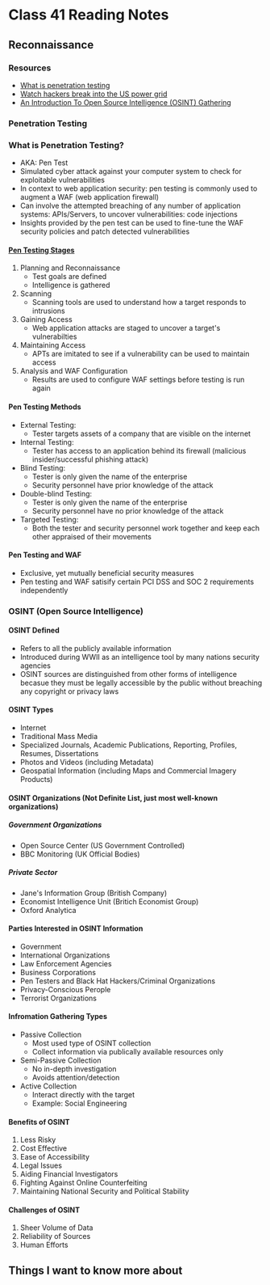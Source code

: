 # Class 41 Reading Notes

## Reconnaissance

### Resources

- [What is penetration testing](https://www.imperva.com/learn/application-security/penetration-testing/)
- [Watch hackers break into the US power grid](https://www.youtube.com/watch?v=pL9q2lOZ1Fw&ab_channel=TechInsider)
- [An Introduction To Open Source Intelligence (OSINT) Gathering](https://www.secjuice.com/introduction-to-open-source-intelligence-osint/)

### Penetration Testing

### What is Penetration Testing?

- AKA: Pen Test
- Simulated cyber attack against your computer system to check for exploitable vulnerabilities
- In context to web application security: pen testing is commonly used to augment a WAF (web application firewall)
- Can involve the attempted breaching of any number of application systems: APIs/Servers, to uncover vulnerabilities: code injections
- Insights provided by the pen test can be used to fine-tune the WAF security policies and patch detected vulnerabilities

#### [Pen Testing Stages](https://www.imperva.com/learn/wp-content/uploads/sites/13/2019/01/pen-testing.jpg.webp)

1. Planning and Reconnaissance
    - Test goals are defined
    - Intelligence is gathered
2. Scanning
    - Scanning tools are used to understand how a target responds to intrusions
3. Gaining Access
    - Web application attacks are staged to uncover a target's vulnerabilties
4. Maintaining Access
    - APTs are imitated to see if a vulnerability can be used to maintain access
5. Analysis and WAF Configuration
    - Results are used to configure WAF settings before testing is run again

#### Pen Testing Methods

- External Testing:
  - Tester targets assets of a company that are visible on the internet
- Internal Testing:
  - Tester has access to an application behind its firewall (malicious insider/successful phishing attack)
- Blind Testing:
  - Tester is only given the name of the enterprise
  - Security personnel have prior knowledge of the attack
- Double-blind Testing:
  - Tester is only given the name of the enterprise
  - Security personnel have no prior knowledge of the attack
- Targeted Testing:
  - Both the tester and security personnel work together and keep each other appraised of their movements

#### Pen Testing and WAF

- Exclusive, yet mutually beneficial security measures
- Pen testing and WAF satisify certain PCI DSS and SOC 2 requirements independently

### OSINT (Open Source Intelligence)

#### OSINT Defined

- Refers to all the publicly available information
- Introduced during WWII as an intelligence tool by many nations security agencies
- OSINT sources are distinguished from other forms of intelligence becasue they must be legally accessible by the public without breaching any copyright or privacy laws

#### OSINT Types

- Internet
- Traditional Mass Media
- Specialized Journals, Academic Publications, Reporting, Profiles, Resumes, Dissertations
- Photos and Videos (including Metadata)
- Geospatial Information (including Maps and Commercial Imagery Products)

#### OSINT Organizations (Not Definite List, just most well-known organizations)

##### Government Organizations

- Open Source Center (US Government Controlled)
- BBC Monitoring (UK Official Bodies)

##### Private Sector

- Jane's Information Group (British Company)
- Economist Intelligence Unit (Britich Economist Group)
- Oxford Analytica

#### Parties Interested in OSINT Information

- Government
- International Organizations
- Law Enforcement Agencies
- Business Corporations
- Pen Testers and Black Hat Hackers/Criminal Organizations
- Privacy-Conscious Perople
- Terrorist Organizations

#### Infromation Gathering Types

- Passive Collection
  - Most used type of OSINT collection
  - Collect information via publically available resources only
- Semi-Passive Collection
  - No in-depth investigation
  - Avoids attention/detection
- Active Collection
  - Interact directly with the target
  - Example: Social Engineering

#### Benefits of OSINT

1. Less Risky
2. Cost Effective
3. Ease of Accessibility
4. Legal Issues
5. Aiding Financial Investigators
6. Fighting Against Online Counterfeiting
7. Maintaining National Security and Political Stability

#### Challenges of OSINT

1. Sheer Volume of Data
2. Reliability of Sources
3. Human Efforts

## Things I want to know more about
